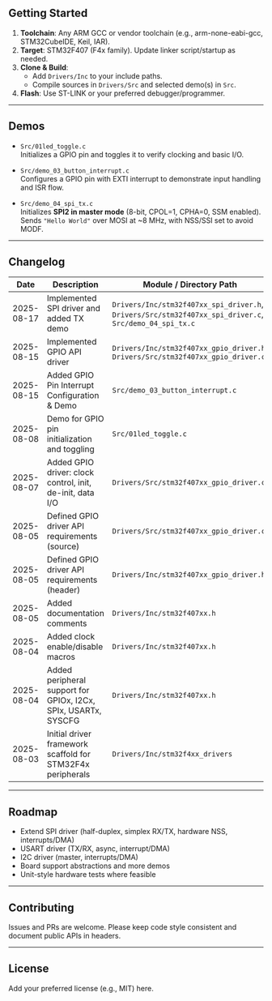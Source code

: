 ## Getting Started

1. **Toolchain**: Any ARM GCC or vendor toolchain (e.g., arm-none-eabi-gcc, STM32CubeIDE, Keil, IAR).  
2. **Target**: STM32F407 (F4x family). Update linker script/startup as needed.  
3. **Clone & Build**:  
   - Add `Drivers/Inc` to your include paths.  
   - Compile sources in `Drivers/Src` and selected demo(s) in `Src`.  
4. **Flash**: Use ST-LINK or your preferred debugger/programmer.  

---

## Demos

- `Src/01led_toggle.c`  
  Initializes a GPIO pin and toggles it to verify clocking and basic I/O.  

- `Src/demo_03_button_interrupt.c`  
  Configures a GPIO pin with EXTI interrupt to demonstrate input handling and ISR flow.  

- `Src/demo_04_spi_tx.c`  
  Initializes **SPI2 in master mode** (8-bit, CPOL=1, CPHA=0, SSM enabled).  
  Sends `"Hello World"` over MOSI at ~8 MHz, with NSS/SSI set to avoid MODF.  

---

## Changelog

| Date       | Description                                                   | Module / Directory Path                                       |
|------------|---------------------------------------------------------------|---------------------------------------------------------------|
| 2025-08-17 | Implemented SPI driver and added TX demo                      | `Drivers/Inc/stm32f407xx_spi_driver.h`, `Drivers/Src/stm32f407xx_spi_driver.c`, `Src/demo_04_spi_tx.c` |
| 2025-08-15 | Implemented GPIO API driver                                   | `Drivers/Inc/stm32f407xx_gpio_driver.h`, `Drivers/Src/stm32f407xx_gpio_driver.c` |
| 2025-08-15 | Added GPIO Pin Interrupt Configuration & Demo                 | `Src/demo_03_button_interrupt.c`                              |
| 2025-08-08 | Demo for GPIO pin initialization and toggling                 | `Src/01led_toggle.c`                                          |
| 2025-08-07 | Added GPIO driver: clock control, init, de-init, data I/O     | `Drivers/Src/stm32f407xx_gpio_driver.c`                       |
| 2025-08-05 | Defined GPIO driver API requirements (source)                 | `Drivers/Src/stm32f407xx_gpio_driver.c`                       |
| 2025-08-05 | Defined GPIO driver API requirements (header)                 | `Drivers/Inc/stm32f407xx_gpio_driver.h`                       |
| 2025-08-05 | Added documentation comments                                  | `Drivers/Inc/stm32f407xx.h`                                   |
| 2025-08-04 | Added clock enable/disable macros                             | `Drivers/Inc/stm32f407xx.h`                                   |
| 2025-08-04 | Added peripheral support for GPIOx, I2Cx, SPIx, USARTx, SYSCFG | `Drivers/Inc/stm32f407xx.h`                                   |
| 2025-08-03 | Initial driver framework scaffold for STM32F4x peripherals    | `Drivers/Inc/stm32f4xx_drivers`                               |

---

## Roadmap

- Extend SPI driver (half-duplex, simplex RX/TX, hardware NSS, interrupts/DMA)  
- USART driver (TX/RX, async, interrupt/DMA)  
- I2C driver (master, interrupts/DMA)  
- Board support abstractions and more demos  
- Unit-style hardware tests where feasible  

---

## Contributing

Issues and PRs are welcome. Please keep code style consistent and document public APIs in headers.

---

## License

Add your preferred license (e.g., MIT) here.
